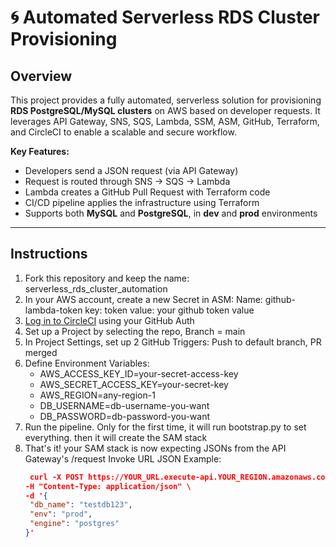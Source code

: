 # 🌀 Automated Serverless RDS Cluster Provisioning

##  Overview

This project provides a fully automated, serverless solution for provisioning **RDS PostgreSQL/MySQL clusters** on AWS based on developer requests. It leverages API Gateway, SNS, SQS, Lambda, SSM, ASM, GitHub, Terraform, and CircleCI to enable a scalable and secure workflow.

**Key Features:**
- Developers send a JSON request (via API Gateway)
- Request is routed through SNS → SQS → Lambda
- Lambda creates a GitHub Pull Request with Terraform code
- CI/CD pipeline applies the infrastructure using Terraform
- Supports both **MySQL** and **PostgreSQL**, in **dev** and **prod** environments

---

##  Instructions

1. Fork this repository and keep the name: serverless_rds_cluster_automation
2. In your AWS account, create a new Secret in ASM:
    Name: github-lambda-token
    key: token
    value: your github token value
2. [Log in to CircleCI](https://circleci.com/vcs-authorize) using your GitHub Auth
3. Set up a Project by selecting the repo, Branch = main
4. In Project Settings, set up 2 GitHub Triggers: Push to default branch, PR merged
4. Define Environment Variables:
   - AWS_ACCESS_KEY_ID=your-secret-access-key
   - AWS_SECRET_ACCESS_KEY=your-secret-key
   - AWS_REGION=any-region-1
   - DB_USERNAME=db-username-you-want
   - DB_PASSWORD=db-password-you-want
5. Run the pipeline. Only for the first time, it will run bootstrap.py to set everything. then it will create the SAM stack
6. That's it! your SAM stack is now expecting JSONs from the API Gateway's /request Invoke URL
    JSON Example:
   ```json
    curl -X POST https://YOUR_URL.execute-api.YOUR_REGION.amazonaws.com/provision/request \
   -H "Content-Type: application/json" \
   -d '{
    "db_name": "testdb123",
    "env": "prod",
    "engine": "postgres"
   }'

